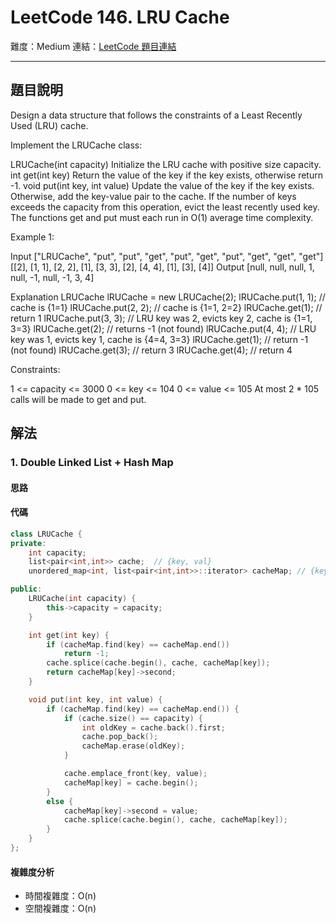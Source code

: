 # LeetCode 146. LRU Cache

難度：Medium
連結：[LeetCode 題目連結](https://leetcode.com/problems/lru-cache/description/)

---

## 題目說明
    
Design a data structure that follows the constraints of a Least Recently Used (LRU) cache.

Implement the LRUCache class:

LRUCache(int capacity) Initialize the LRU cache with positive size capacity.
int get(int key) Return the value of the key if the key exists, otherwise return -1.
void put(int key, int value) Update the value of the key if the key exists. Otherwise, add the key-value pair to the cache. If the number of keys exceeds the capacity from this operation, evict the least recently used key.
The functions get and put must each run in O(1) average time complexity.

 

Example 1:

Input
["LRUCache", "put", "put", "get", "put", "get", "put", "get", "get", "get"]
[[2], [1, 1], [2, 2], [1], [3, 3], [2], [4, 4], [1], [3], [4]]
Output
[null, null, null, 1, null, -1, null, -1, 3, 4]

Explanation
LRUCache lRUCache = new LRUCache(2);
lRUCache.put(1, 1); // cache is {1=1}
lRUCache.put(2, 2); // cache is {1=1, 2=2}
lRUCache.get(1);    // return 1
lRUCache.put(3, 3); // LRU key was 2, evicts key 2, cache is {1=1, 3=3}
lRUCache.get(2);    // returns -1 (not found)
lRUCache.put(4, 4); // LRU key was 1, evicts key 1, cache is {4=4, 3=3}
lRUCache.get(1);    // return -1 (not found)
lRUCache.get(3);    // return 3
lRUCache.get(4);    // return 4
 

Constraints:

1 <= capacity <= 3000
0 <= key <= 104
0 <= value <= 105
At most 2 * 105 calls will be made to get and put.

## 解法
### 1. Double Linked List + Hash Map
#### 思路



#### 代碼
```c++
class LRUCache {
private:
    int capacity;
    list<pair<int,int>> cache;  // {key, val}
    unordered_map<int, list<pair<int,int>>::iterator> cacheMap; // {key, it}

public:
    LRUCache(int capacity) {
        this->capacity = capacity;
    }

    int get(int key) {
        if (cacheMap.find(key) == cacheMap.end())
            return -1;
        cache.splice(cache.begin(), cache, cacheMap[key]);
        return cacheMap[key]->second;
    }

    void put(int key, int value) {
        if (cacheMap.find(key) == cacheMap.end()) {
            if (cache.size() == capacity) {
                int oldKey = cache.back().first;
                cache.pop_back();
                cacheMap.erase(oldKey);
            }

            cache.emplace_front(key, value);
            cacheMap[key] = cache.begin();
        }
        else {
            cacheMap[key]->second = value;
            cache.splice(cache.begin(), cache, cacheMap[key]);
        }
    }
};
```

#### 複雜度分析

- 時間複雜度：O(n)
- 空間複雜度：O(n)
